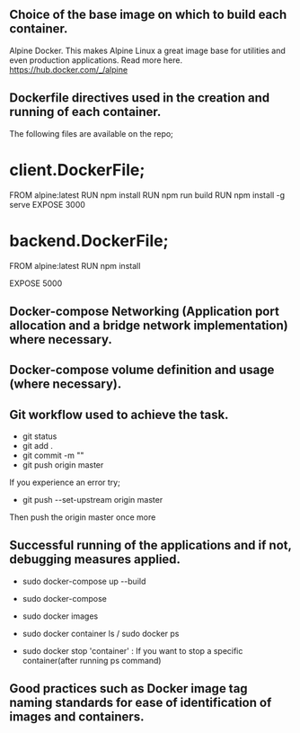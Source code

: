 ## Choice of the base image on which to build each container.

Alpine Docker.
This makes Alpine Linux a great image base for utilities and even production applications. Read more here. https://hub.docker.com/_/alpine

## Dockerfile directives used in the creation and running of each container.

The following files are available on the repo;

# client.DockerFile;

FROM alpine:latest
RUN npm install
RUN npm run build
RUN npm install -g serve
EXPOSE 3000

# backend.DockerFile;

FROM alpine:latest
RUN npm install

EXPOSE 5000

## Docker-compose Networking (Application port allocation and a bridge network implementation) where necessary.

## Docker-compose volume definition and usage (where necessary).

## Git workflow used to achieve the task.

- git status
- git add .
- git commit -m ""
- git push origin master

If you experience an error try;

- git push --set-upstream origin master

Then push the origin master once more

## Successful running of the applications and if not, debugging measures applied.

- sudo docker-compose up --build
- sudo docker-compose
- sudo docker images
- sudo docker container ls / sudo docker ps

- sudo docker stop 'container' : If you want to stop a specific container(after running ps command)

## Good practices such as Docker image tag naming standards for ease of identification of images and containers.
